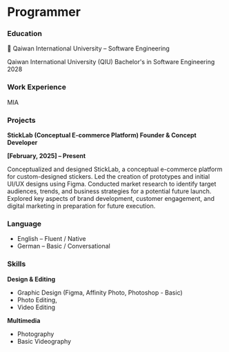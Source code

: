 # Programmer

### Education
📍 Qaiwan International University – Software Engineering

Qaiwan International University (QIU)
Bachelor's in Software Engineering 2028

### Work Experience 
MIA

### Projects

**StickLab (Conceptual E-commerce Platform)
Founder & Concept Developer**

**[February, 2025] – Present**

Conceptualized and designed StickLab, a conceptual e-commerce platform for custom-designed stickers.
Led the creation of prototypes and initial UI/UX designs using Figma.
Conducted market research to identify target audiences, trends, and business strategies for a potential future launch.
Explored key aspects of brand development, customer engagement, and digital marketing in preparation for future execution.

### Language 
- English – Fluent / Native
- German – Basic / Conversational


### Skills
**Design & Editing**

- Graphic Design (Figma, Affinity Photo, Photoshop - Basic) 
- Photo Editing, 
- Video Editing

**Multimedia**

- Photography
- Basic Videography


